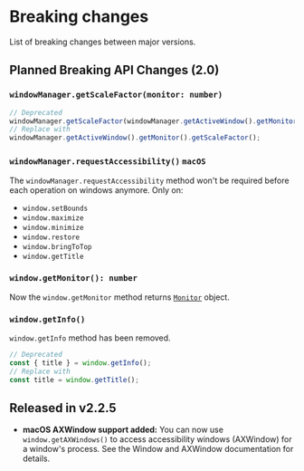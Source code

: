 # Breaking changes

List of breaking changes between major versions.

## Planned Breaking API Changes (2.0)

### `windowManager.getScaleFactor(monitor: number)`

```typescript
// Deprecated
windowManager.getScaleFactor(windowManager.getActiveWindow().getMonitor());
// Replace with
windowManager.getActiveWindow().getMonitor().getScaleFactor();
```

### `windowManager.requestAccessibility()` `macOS`

The `windowManager.requestAccessibility` method won't be required before each operation on windows anymore. Only on:

- `window.setBounds`
- `window.maximize`
- `window.minimize`
- `window.restore`
- `window.bringToTop`
- `window.getTitle`

### `window.getMonitor(): number`

Now the `window.getMonitor` method returns [`Monitor`](monitor.md) object.

### `window.getInfo()`

`window.getInfo` method has been removed.

```typescript
// Deprecated
const { title } = window.getInfo();
// Replace with
const title = window.getTitle();
```

## Released in v2.2.5

- **macOS AXWindow support added:** You can now use `window.getAXWindows()` to access accessibility windows (AXWindow) for a window's process. See the Window and AXWindow documentation for details.
